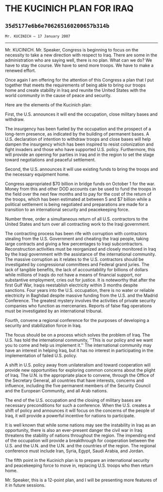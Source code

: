 # THE KUCINICH PLAN FOR IRAQ
## `35d5177e6b6e706265160200657b314b`
`Mr. KUCINICH — 17 January 2007`

---


Mr. KUCINICH. Mr. Speaker, Congress is beginning to focus on the 
necessity to take a new direction with respect to Iraq. There are some 
in the administration who are saying well, there is no plan. What can 
we do? We have to stay the course. We have to send more troops. We have 
to make a renewed effort.

Once again I am offering for the attention of this Congress a plan 
that I put together that meets the requirements of being able to bring 
our troops home and create stability in Iraq and reunite the United 
States with the world community in the cause of peace and security.

Here are the elements of the Kucinich plan:

First, the U.S. announces it will end the occupation, close military 
bases and withdraw.

The insurgency has been fueled by the occupation and the prospect of 
a long-term presence, as indicated by the building of permanent bases. 
A U.S. declaration of intention to withdraw troops and close bases will 
help dampen the insurgency which has been inspired to resist 
colonization and fight invaders and those who have supported U.S. 
policy. Furthermore, this will provide an opening for parties in Iraq 
and in the region to set the stage toward negotiations and peaceful 
settlement.

Second, the U.S. announces it will use existing funds to bring the 
troops and the necessary equipment home.

Congress appropriated $70 billion in bridge funds on October 1 for 
the war. Money from this and other DOD accounts can be used to fund the 
troops in the field over the next few months and to pay for the cost of 
the return of the troops, which has been estimated at between 5 and $7 
billion while a political settlement is being negotiated and 
preparations are made for a transition to an international security and 
peacekeeping force.

Number three, order a simultaneous return of all U.S. contractors to 
the United States and turn over all contracting work to the Iraqi 
government.

The contracting process has been rife with corruption with 
contractors stealing from the U.S. Government and cheating the Iraqi 
people, taking large contracts and giving a few percentages to Iraqi 
subcontractors. Reconstruction activities must be reorganized and 
closely monitored in Iraq by the Iraqi government with the assistance 
of the international community. The massive corruption as it relates to 
the U.S. contractors should be investigated by congressional committees 
and Federal grand juries. The lack of tangible benefits, the lack of 
accountability for billions of dollars while millions of Iraqis do not 
have a means of financial support, nor substantive employment, cries 
out for justice. It is noteworthy that after the first Gulf War, Iraqis 
reestablish electricity within 3 months despite sanctions. Four years 
into the U.S. occupation, there is no water or reliable electricity in 
Baghdad despite massive funding from the U.S. and the Madrid 
Conference. The greatest mystery involves the activities of private 
security companies who function as mercenaries. Reports of false flag 
operations must be investigated by an international tribunal.



Fourth, convene a regional conference for the purposes of developing 
a security and stabilization force in Iraq.

The focus should be on a process which solves the problem of Iraq. 
The U.S. has told the international community, ''This is our policy and 
we want you to come and help us implement it.'' The international 
community may have an interest in helping Iraq, but it has no interest 
in participating in the implementation of failed U.S. policy.

A shift in U.S. policy away from unilateralism and toward cooperation 
will provide new opportunities for exploring common concerns about the 
plight of Iraq. The U.N. is the appropriate place to convene, through 
the Office of the Secretary General, all countries that have interests, 
concerns and influence, including the five permanent members of the 
Security Council and the European Community, and all Arab nations.



The end of the U.S. occupation and the closing of military bases are 
necessary preconditions for such a conference. When the U.S. creates a 
shift of policy and announces it will focus on the concerns of the 
people of Iraq, it will provide a powerful incentive for nations to 
participate.

It is well known that while some nations may see the instability in 
Iraq as an opportunity, there is also an ever-present danger the civil 
war in Iraq threatens the stability of nations throughout the region. 
The impending end of the occupation will provide a breakthrough for 
cooperation between the U.S. and the U.N. and the U.N. and the 
countries of the region. The regional conference must include Iran, 
Syria, Egypt, Saudi Arabia, and Jordan.

The fifth point in the Kucinich plan is to prepare an international 
security and peacekeeping force to move in, replacing U.S. troops who 
then return home.

Mr. Speaker, this is a 12-point plan, and I will be presenting more 
features of it in future sessions.
